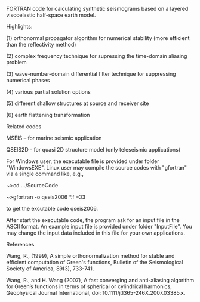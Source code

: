FORTRAN code for calculating synthetic seismograms based on a layered viscoelastic half-space earth model.

Highlights:

(1) orthonormal propagator algorithm for numerical stability (more efficient than the reflectivity method)

(2) complex frequency technique for supressing the time-domain aliasing problem

(3) wave-number-domain differential filter technique for suppressing numerical phases

(4) various partial solution options

(5) different shallow structures at source and receiver site

(6) earth flattening transformation

Related codes

MSEIS – for marine seismic application

QSEIS2D - for quasi 2D structure model (only teleseismic applications)

For Windows user, the executable file is provided under folder "WindowsEXE". Linux user may compile the source codes with "gfortran" via a single command like, e.g.,

~>cd .../SourceCode

~>gfortran -o qseis2006 *.f -O3

to get the excutable code qseis2006.

After start the executable code, the program ask for an input file in the ASCII format. An example input file is provided under folder "InputFile". You may change the input data included in this file for your own applications.

References

Wang, R., (1999), A simple orthonormalization method for stable and efficient computation of Green's functions, Bulletin of the Seismological Society of America, 89(3), 733-741.

Wang, R., and H. Wang (2007), A fast converging and anti-aliasing algorithm for Green’s functions in terms of spherical or cylindrical harmonics, Geophysical Journal International, doi: 10.1111/j.1365-246X.2007.03385.x.
